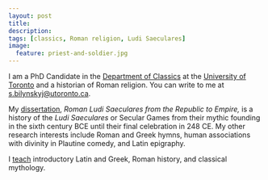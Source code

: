 ```yaml
---
layout: post
title: 
description: 
tags: [classics, Roman religion, Ludi Saeculares]
image:
  feature: priest-and-soldier.jpg
---
```


I am a PhD Candidate in the [Department of Classics](http://classics.chass.utoronto.ca/) at the [University of Toronto](http://www.utoronto.ca/) and a historian of Roman religion. You can write to me at <s.bilynskyj@utoronto.ca>.

My [dissertation](research/), *Roman Ludi Saeculares from the Republic to Empire,* is a history of the *Ludi Saeculares* or Secular Games from their mythic founding in the sixth century BCE until their final celebration in 248 CE. My other research interests include Roman and Greek hymns, human associations with divinity in Plautine comedy, and Latin epigraphy.

I [teach](teaching/) introductory Latin and Greek, Roman history, and classical mythology.